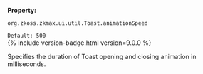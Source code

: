**Property:**

`org.zkoss.zkmax.ui.util.Toast.animationSpeed`

`Default: 500`  
{% include version-badge.html version=9.0.0 %}

Specifies the duration of Toast opening and closing animation in milliseconds.
